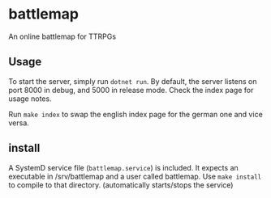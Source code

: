 # battlemap
An online battlemap for TTRPGs

## Usage
To start the server, simply run `dotnet run`.
By default, the server listens on port 8000 in debug, and 5000 in release mode.
Check the index page for usage notes.

Run `make index` to swap the english index page for the german one and vice versa.

## install
A SystemD service file (`battlemap.service`) is included.
It expects an executable in /srv/battlemap and a user called battlemap.
Use `make install` to compile to that directory. (automatically starts/stops the service)